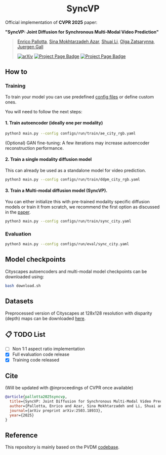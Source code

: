 <h1 align="center"> SyncVP </h1>

Official implementation of **CVPR 2025** paper:

**"SyncVP: Joint Diffusion for Synchronous Multi-Modal Video Prediction"**

> [Enrico Pallotta](https://pallottaenrico.github.io/), [Sina Mokhtarzadeh Azar](https://scholar.google.com/citations?user=kojTGo8AAAAJ&hl=en), [Shuai Li](https://derkbreeze.github.io), [Olga Zatsarynna](https://olga-zats.github.io), [Juergen Gall](https://pages.iai.uni-bonn.de/gall_juergen/)
> 
> [![arXiv](https://img.shields.io/badge/arXiv-2503.18933-b31b1b.svg)](https://arxiv.org/abs/2503.18933) [![Project Page Badge](https://img.shields.io/badge/CVPR'25-Coming%20soon-blue)]() [![Project Page Badge](https://img.shields.io/badge/Project%20Page-Visit%20Site-brightgreen)](https://syncvp.github.io/)
> 

## How to
### Training
To train your model you can use predefined [config files](configs/run/README.md) or define custom ones.

You will need to follow the next steps:
#### 1. Train autoencoder (ideally one per modality)
```bash
python3 main.py --config configs/run/train/ae_city_rgb.yaml
```
(Optional) GAN fine-tuning: A few iterations may increase autoencoder reconstruction performance.
#### 2. Train a single modality diffusion model
This can already be used as a standalone model for video prediction.
```bash
python3 main.py --config configs/run/train/ddpm_city_rgb.yaml
```
#### 3. Train a Multi-modal diffusion model (SyncVP).
You can either initialize this with pre-trained modality specific diffusion models or train it from scratch, we recommend the first option as discussed in the [paper](https://arxiv.org/pdf/2503.18933).
```bash
python3 main.py --config configs/run/train/sync_city.yaml
```
### Evaluation
```bash
python3 main.py --config configs/run/eval/sync_city.yaml
```
## Model checkpoints
Cityscapes autoencoders and multi-modal model checkpoints can be downloaded using:
```bash
bash download.sh
```
## Datasets
Preprocessed version of Cityscapes at 128x128 resolution with disparity (depth) maps can be downloaded [here](https://uni-bonn.sciebo.de/s/H7ke289qsY4I3lV).

## 📋 TODO List

- [ ] Non 1:1 aspect ratio implementation
- [X] Full evaluation code release
- [X] Training code released

## Cite
(Will be updated with @inproceedings of CVPR once available)
```bibtex
@article{pallotta2025syncvp,
  title={SyncVP: Joint Diffusion for Synchronous Multi-Modal Video Prediction},
  author={Pallotta, Enrico and Azar, Sina Mokhtarzadeh and Li, Shuai and Zatsarynna, Olga and Gall, Juergen},
  journal={arXiv preprint arXiv:2503.18933},
  year={2025}
}
```


## Reference
This repository is mainly based on the PVDM [codebase](https://github.com/sihyun-yu/PVDM).



